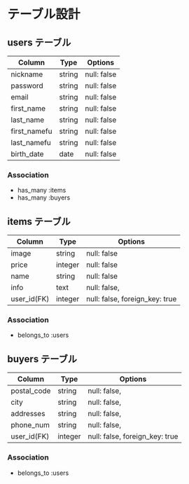# テーブル設計

## users テーブル

| Column       | Type    | Options     |
| ------------ | ------- | ----------- |
| nickname     | string  | null: false |
| password     | string  | null: false |
| email        | string  | null: false |
| first_name   | string  | null: false |
| last_name    | string  | null: false |
| first_namefu | string  | null: false |
| last_namefu  | string  | null: false |
| birth_date   | date    | null: false |

### Association

- has_many :items
- has_many :buyers

## items テーブル

| Column              | Type    | Options                        |
| ------------------- | ------- | ------------------------------ |
| image               | string  | null: false                    |
| price               | integer | null: false                    |
| name                | string  | null: false                    |
| info                | text    | null: false,                   |
| user_id(FK)         | integer | null: false, foreign_key: true |

### Association

- belongs_to :users

## buyers テーブル

| Column       | Type    | Options                        |
| ------------ | ------- | ------------------------------ |
| postal_code  | string  | null: false,                   |
| city         | string  | null: false,                   |
| addresses    | string  | null: false,                   |
| phone_num    | string  | null: false,                   |
| user_id(FK)  | integer | null: false, foreign_key: true |

### Association

- belongs_to :users